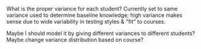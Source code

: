 What is the proper variance for each student? Currently set to same variance used to determine baseline knowledge; high variance makes sense due to wide variability in testing styles & "fit" to courses.

Maybe I should model it by giving different variances to different students?
Maybe change variance distribution based on course?
